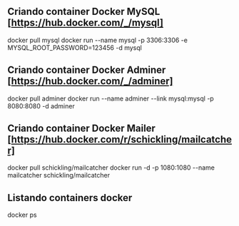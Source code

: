 ## Criando container Docker MySQL [https://hub.docker.com/_/mysql]
docker pull mysql
docker run --name mysql -p 3306:3306 -e MYSQL_ROOT_PASSWORD=123456 -d mysql

## Criando container Docker Adminer [https://hub.docker.com/_/adminer]
docker pull adminer
docker run --name adminer --link mysql:mysql -p 8080:8080 -d adminer

## Criando container Docker Mailer [https://hub.docker.com/r/schickling/mailcatcher]
docker pull schickling/mailcatcher
docker run -d -p 1080:1080 --name mailcatcher schickling/mailcatcher

## Listando containers docker
docker ps
